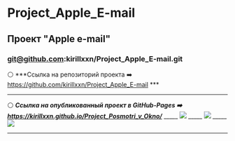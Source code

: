 # Project_Apple_E-mail
## Проект "Apple e-mail" 
### git@github.com:kirillxxn/Project_Apple_E-mail.git 
:white_circle: ***Ссылка на репозиторий проекта :arrow_right: https://github.com/kirillxxn/Project_Apple_E-mail *** 
_____ 
:white_circle: ***Ссылка на опубликованный проект в GitHub-Pages :arrow_right: https://kirillxxn.github.io/Project_Posmotri_v_Okno/*** 
_____ [![](https://imageup.ru/img263/4683597/snimok-ekrana-180.jpg)](https://imageup.ru/img263/4683597/snimok-ekrana-180.jpg.html) 
_____ [![](https://imageup.ru/img213/4683599/snimok-ekrana-181.jpg)](https://imageup.ru/img213/4683599/snimok-ekrana-181.jpg.html) 
_____ [![](https://imageup.ru/img142/4683601/snimok-ekrana-183.jpg)](https://imageup.ru/img142/4683601/snimok-ekrana-183.jpg.html) 
_____
